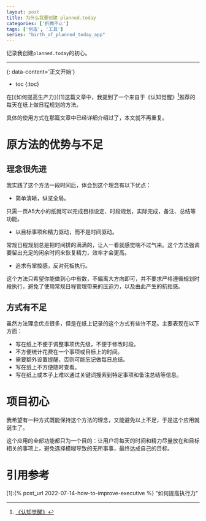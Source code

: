```yaml
---
layout: post
title: 为什么我要创建 planned.today
categories: ['折腾不止']
tags: ['创造', '工具']
series: "birth_of_planned_today_app"
---
```

记录我创建<code>planned.today</code>的初心。
<!--more-->

***
{: data-content='正文开始'}

* toc 
{:toc}

在[《如何提高生产力》][1]这篇文章中，我提到了一个来自于《认知觉醒》[^1]推荐的每天在纸上做日程规划的方法。

具体的使用方式在那篇文章中已经详细介绍过了，本文就不再重复。

# 原方法的优势与不足

## 理念很先进
我实践了这个方法一段时间后，体会到这个理念有以下优点：
- 简单清晰，纵览全局。

只需一页A5大小的纸就可以完成目标设定、时段规划，实际完成，备注、总结等功能。

- 以目标事项和精力驱动，而不是时间驱动。

常规日程规划总是把时间排的满满的，让人一看就感觉喘不过气来。这个方法强调要留出充足的闲余时间来恢复精力，效率才会更高。

- 追求有掌控感，反对死板执行。

这个方法只希望你能做到心中有数，不偏离大方向即可，并不要求严格遵循规划时段执行，避免了使用常规日程管理带来的压迫力，以及由此产生的抗拒感。

## 方式有不足
虽然方法理念优点很多，但是在纸上记录的这个方式有些许不足。主要表现在以下方面：
- 写在纸上不便于调整事项优先级，不便于修改时段。
- 不方便统计花费在一个事项或目标上的时间。
- 需要额外设置提醒，否则可能忘记做每日总结。
- 写在纸上不方便随时查看。
- 写在纸上或本子上难以通过关键词搜索到特定事项和备注总结等信息。

# 项目初心
我希望有一种方式既能保持这个方法的理念，又能避免以上不足，于是这个应用就诞生了。

这个应用的全部功能都只为一个目的：让用户将每天的时间和精力尽量放在和目标相关的事项上，避免选择模糊导致的无所事事，最终达成自己的目标。

# 引用参考

[1]:{% post_url 2022-07-14-how-to-improve-executive %} "如何提高执行力"
[^1]:[《认知觉醒》](https://book.douban.com/subject/35193035/ "认知觉醒")